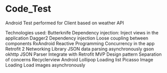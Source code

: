 # Code_Test
Android Test performed for Client based on weather API

Technologies used:
Butterknife     Dependency injection: 	Inject views in the application
Dagger2 	Dependency injection	Loose coupling between components 
RxAndroid	Reactive Programming	Concurrency in the app
Retrofit 2	Networking Library	JSON data parsing asynchronously
gson okhttp     JSON Parser             Integrate with Retrofit 
MVP	        Design pattern	        Separation of concerns
Recyclerview	Android Lollipop	Loading list
Picasso	        Image Loading	        Load images asynchronously 




